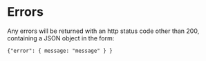 # Errors
Any errors will be returned with an http status code other than 200, containing a JSON object in the form:

`{"error": { message: "message" } }`
